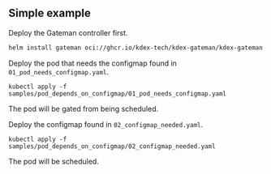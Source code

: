 ## Simple example

Deploy the Gateman controller first.

```sh
helm install gateman oci://ghcr.io/kdex-tech/kdex-gateman/kdex-gateman --namespace gateman-system --create-namespace
```

Deploy the pod that needs the configmap found in `01_pod_needs_configmap.yaml`.

```shell
kubectl apply -f samples/pod_depends_on_configmap/01_pod_needs_configmap.yaml
```

The pod will be gated from being scheduled.

Deploy the configmap found in `02_configmap_needed.yaml`.

```shell
kubectl apply -f samples/pod_depends_on_configmap/02_configmap_needed.yaml
```

The pod will be scheduled.
